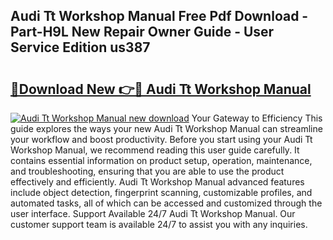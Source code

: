 ## Audi Tt Workshop Manual Free Pdf Download - Part-H9L New Repair Owner Guide - User Service Edition us387

# <h2><a href="http://cf28489.oget.top/?id=Audi+Tt+Workshop+Manual">🔗Download New 👉🔴 Audi Tt Workshop Manual</a></h2>

[![Audi Tt Workshop Manual new download](https://i.imgur.com/5g1atiW.png)](http://cf28489.oget.top/?id=Audi+Tt+Workshop+Manual)
Your Gateway to Efficiency This guide explores the ways your new Audi Tt Workshop Manual can streamline your workflow and boost productivity. Before you start using your Audi Tt Workshop Manual, we recommend reading this user guide carefully. It contains essential information on product setup, operation, maintenance, and troubleshooting, ensuring that you are able to use the product effectively and efficiently. Audi Tt Workshop Manual advanced features include object detection, fingerprint scanning, customizable profiles, and automated tasks, all of which can be accessed and customized through the user interface. Support Available 24/7 Audi Tt Workshop Manual. Our customer support team is available 24/7 to assist you with any inquiries.
